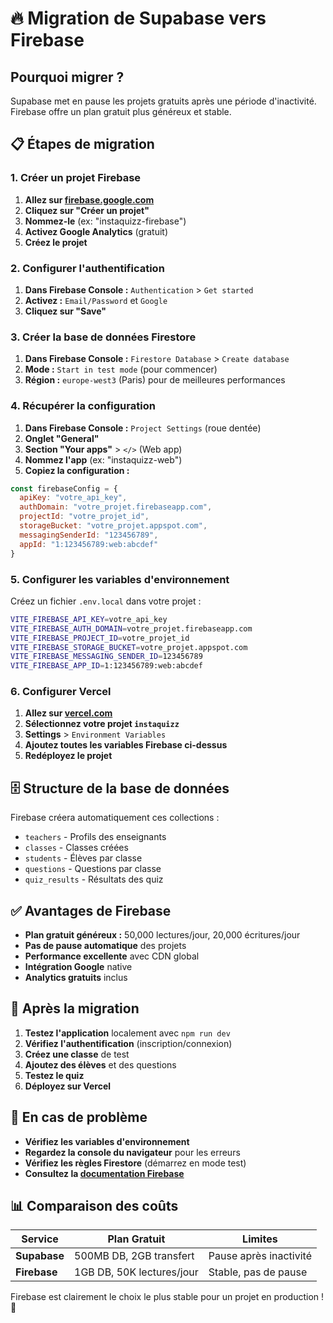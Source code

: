 # 🔥 Migration de Supabase vers Firebase

## Pourquoi migrer ?

Supabase met en pause les projets gratuits après une période d'inactivité. Firebase offre un plan gratuit plus généreux et stable.

## 📋 Étapes de migration

### 1. Créer un projet Firebase

1. **Allez sur [firebase.google.com](https://firebase.google.com)**
2. **Cliquez sur "Créer un projet"**
3. **Nommez-le** (ex: "instaquizz-firebase")
4. **Activez Google Analytics** (gratuit)
5. **Créez le projet**

### 2. Configurer l'authentification

1. **Dans Firebase Console :** `Authentication` > `Get started`
2. **Activez :** `Email/Password` et `Google`
3. **Cliquez sur "Save"**

### 3. Créer la base de données Firestore

1. **Dans Firebase Console :** `Firestore Database` > `Create database`
2. **Mode :** `Start in test mode` (pour commencer)
3. **Région :** `europe-west3` (Paris) pour de meilleures performances

### 4. Récupérer la configuration

1. **Dans Firebase Console :** `Project Settings` (roue dentée)
2. **Onglet "General"**
3. **Section "Your apps"** > `</>` (Web app)
4. **Nommez l'app** (ex: "instaquizz-web")
5. **Copiez la configuration :**

```javascript
const firebaseConfig = {
  apiKey: "votre_api_key",
  authDomain: "votre_projet.firebaseapp.com",
  projectId: "votre_projet_id",
  storageBucket: "votre_projet.appspot.com",
  messagingSenderId: "123456789",
  appId: "1:123456789:web:abcdef"
}
```

### 5. Configurer les variables d'environnement

Créez un fichier `.env.local` dans votre projet :

```bash
VITE_FIREBASE_API_KEY=votre_api_key
VITE_FIREBASE_AUTH_DOMAIN=votre_projet.firebaseapp.com
VITE_FIREBASE_PROJECT_ID=votre_projet_id
VITE_FIREBASE_STORAGE_BUCKET=votre_projet.appspot.com
VITE_FIREBASE_MESSAGING_SENDER_ID=123456789
VITE_FIREBASE_APP_ID=1:123456789:web:abcdef
```

### 6. Configurer Vercel

1. **Allez sur [vercel.com](https://vercel.com)**
2. **Sélectionnez votre projet `instaquizz`**
3. **Settings** > `Environment Variables`
4. **Ajoutez toutes les variables Firebase ci-dessus**
5. **Redéployez le projet**

## 🗄️ Structure de la base de données

Firebase créera automatiquement ces collections :

- `teachers` - Profils des enseignants
- `classes` - Classes créées
- `students` - Élèves par classe
- `questions` - Questions par classe
- `quiz_results` - Résultats des quiz

## ✅ Avantages de Firebase

- **Plan gratuit généreux :** 50,000 lectures/jour, 20,000 écritures/jour
- **Pas de pause automatique** des projets
- **Performance excellente** avec CDN global
- **Intégration Google** native
- **Analytics gratuits** inclus

## 🚀 Après la migration

1. **Testez l'application** localement avec `npm run dev`
2. **Vérifiez l'authentification** (inscription/connexion)
3. **Créez une classe** de test
4. **Ajoutez des élèves** et des questions
5. **Testez le quiz**
6. **Déployez sur Vercel**

## 🔧 En cas de problème

- **Vérifiez les variables d'environnement**
- **Regardez la console du navigateur** pour les erreurs
- **Vérifiez les règles Firestore** (démarrez en mode test)
- **Consultez la [documentation Firebase](https://firebase.google.com/docs)**

## 📊 Comparaison des coûts

| Service | Plan Gratuit | Limites |
|---------|--------------|---------|
| **Supabase** | 500MB DB, 2GB transfert | Pause après inactivité |
| **Firebase** | 1GB DB, 50K lectures/jour | Stable, pas de pause |

Firebase est clairement le choix le plus stable pour un projet en production ! 🎯
